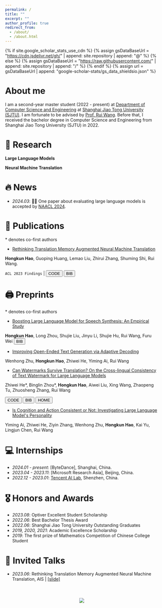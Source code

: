 ```yaml
---
permalink: /
title: ""
excerpt: ""
author_profile: true
redirect_from: 
  - /about/
  - /about.html
---
```


{% if site.google_scholar_stats_use_cdn %}
{% assign gsDataBaseUrl = "https://cdn.jsdelivr.net/gh/" | append: site.repository | append: "@" %}
{% else %}
{% assign gsDataBaseUrl = "https://raw.githubusercontent.com/" | append: site.repository | append: "/" %}
{% endif %}
{% assign url = gsDataBaseUrl | append: "google-scholar-stats/gs_data_shieldsio.json" %}

<span class='anchor' id='about-me'></span>
# About me
I am a second-year master student (2022 - present) at [Department of Computer Science and Engineering](https://www.cs.sjtu.edu.cn/) at [Shanghai Jiao Tong University (SJTU)](https://en.sjtu.edu.cn/). I am fortunate to be advised by [Prof. Rui Wang](https://wangruinlp.github.io/). Before that, I received the bachelor degree in Computer Science and Engineering from Shanghai Jiao Tong University (SJTU) in 2022.



# 🔬 Research

**Large Language Models**

**Neural Machine Translation**




# 🔥 News
- *2024.03*: 🎉🎉 One paper about evaluating large language models is accepted by [NAACL 2024](https://2024.naacl.org/).



# 📝 Publications 
\* denotes co-first authors
- [Rethinking Translation Memory Augmented Neural Machine Translation](https://aclanthology.org/2023.findings-acl.162/)

**Hongkun Hao**, Guoping Huang, Lemao Liu, Zhirui Zhang, Shuming Shi, Rui Wang.

``ACL 2023 Findings`` \| <a href='https://github.com/HongkunHao/translation_memory_augmented_NMT'><button class="code-btn">CODE</button></a> <button class="copy-btn" data-bib-file="hao-etal-2023-rethinking">BIB</button>




<span class='anchor' id='preprints'></span>
# 🖨️ Preprints
\* denotes co-first authors
- [Boosting Large Language Model for Speech Synthesis: An Empirical Study](https://arxiv.org/abs/2401.00246.pdf)
  
**Hongkun Hao**, Long Zhou, Shujie Liu, Jinyu Li, Shujie Hu, Rui Wang, Furu Wei
<button class="copy-btn" data-bib-file="hao2023boosting">BIB</button>

- [Improving Open-Ended Text Generation via Adaptive Decoding](https://arxiv.org/abs/2402.18223)
  
Wenhong Zhu, **Hongkun Hao**, Zhiwei He, Yiming Ai, Rui Wang


- [Can Watermarks Survive Translation? On the Cross-lingual Consistency of Text Watermark for Large Language Models](https://arxiv.org/abs/2402.14007)

Zhiwei He\*, Binglin Zhou\*, **Hongkun Hao**, Aiwei Liu, Xing Wang, Zhaopeng Tu, Zhuosheng Zhang, Rui Wang

<a href='https://github.com/zwhe99/X-SIR'><button class="code-btn">CODE</button></a> <button class="copy-btn" data-bib-file="he2024can">BIB</button> <a href='https://cross-lingual-watermark.github.io/'><button class="home-btn">HOME</button></a>


- [Is Cognition and Action Consistent or Not: Investigating Large Language Model's Personality](https://arxiv.org/abs/2402.14679)

Yiming Ai, Zhiwei He, Ziyin Zhang, Wenhong Zhu, **Hongkun Hao**, Kai Yu, Lingjun Chen, Rui Wang



# 💻 Internships
- *2024.01 - present*: [ByteDance], Shanghai, China.
- *2023.04 - 2023.11*: [Microsoft Research Asia], Beijing, China.
- *2022.12 - 2023.01*: [Tencent AI Lab](https://ai.tencent.com/ailab/en/index), Shenzhen, China.



# 🎖 Honors and Awards
- *2023.08*: Optiver Excellent Student Scholarship
- *2022.06*: Best Bachelor Thesis Award
- *2022.06*: Shanghai Jiao Tong University Outstanding Graduates
- *2019, 2020, 2021*: Academic Excellence Scholarship
- *2019*: The first prize of Mathematics Competition of Chinese College Student 

# 💬 Invited Talks
- *2023.06*: Rethinking Translation Memory Augmented Neural Machine Translation, AIS \| [\[slide\]](talks/AIS/AIS-Spot-3.pdf)





<p align="center" style="padding-top: 40px;"><a href="https://clustrmaps.com/site/1bz3w"  title="Visit tracker"><img src="//www.clustrmaps.com/map_v2.png?d=zQTIbvMowu5vzFhApfVkwyYZZQbVqasooVPCbiwEIlo&cl=ffffff" /></a></p>

